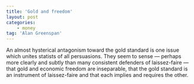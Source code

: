 ```yaml
---
title: 'Gold and freedom'
layout: post
categories:
    - money
tag: 'Alan Greenspan'
---
```


An almost hysterical antagonism toward the gold standard is one issue which unites statists of all persuasions. They seem to sense — perhaps more clearly and subtly than many consistent defenders of laissez-faire — that gold and economic freedom are inseparable, that the gold standard is an instrument of laissez-faire and that each implies and requires the other.